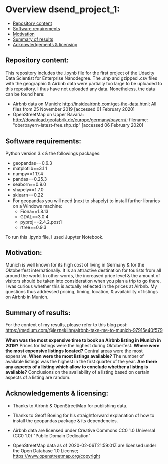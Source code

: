 # Overview dsend_project_1:
- [Repository content](#Repository_content)
- [Software requirements](#Software_requirements)
- [Motivation](#Motivation)
- [Summary of results](#Summary_of_results)
- [Acknowledgements & licensing](#Acknowledgements)

## Repository content:<a name="Repository_content"></a>
This repository includes the .ipynb file for the first project of the Udacity Data Scientist for Enterprise Nanodegree.
The .shp and gzipped .csv files with the geographic & Airbnb data were partially too large to be uploaded to this repository. I thus have not uploaded any data. Nonetheless, the data can be found here:

- Airbnb data on Munich: http://insideairbnb.com/get-the-data.html; All files from 25 November 2019 [accessed 01 February 2020]
- OpenStreetMap on Upper Bavaria: http://download.geofabrik.de/europe/germany/bayern/; filename: "oberbayern-latest-free.shp.zip" [accessed 06 February 2020]

## Software requirements:<a name="Software_requirements"></a>
Python version 3.x & the followings packages:
- geopandas==0.6.3
- matplotlib==3.1.1
- numpy==1.17.4
- pandas==0.25.3
- seaborn==0.9.0
- shapely==1.7.0
- sklearn==0.22
- For geopandas you will need (next to shapely) to install further libraries on a Windows machine:
  - Fiona==1.8.13
  - GDAL==3.0.4
  - pyproj==2.4.2.post1
  - rtree==0.9.3

To run this .ipynb file, I used Jupyter Notebook.

## Motivation:<a name="Motivation"></a>
Munich is well known for its high cost of living in Germany & for the Oktoberfest internationally. It is an attractive destination for tourists from all around the world. In other words, the increased price level & the amount of visitors should be taken into consideration when you plan a trip to go there. I was curious whether this is actually reflected in the prices at Airbnb. My questions thus addressed pricing, timing, location, & availability of listings on Airbnb in Munich. 

## Summary of results:<a name="Summary_of_results"></a>
For the context of my results, please refer to this blog post: https://medium.com/@lezneklihp/airbnb-take-me-to-munich-97915e40f579

**When was the most expensive time to book an Airbnb listing in Munich in 2019?**
Prices for listings were the highest during Oktoberfest.
**Where were the most expensive listings located?**
Central areas were the most expensive.
**When were the most listings available?**
The number of available listings was the highest in the first quarter of the year.
**Are there any aspects of a listing which allow to conclude whether a listing is available?**
Conclusions on the availability of a listing based on certain aspects of a listing are random.

## Acknowledgements & licensing:<a name="Acknowledgements"></a>
- Thanks to Airbnb & OpenStreetMap for publishing data.
- Thanks to Geoff Boeing for his straightforward explanation of how to install the geopandas package & its dependencies.

- Airbnb data are licensed under Creative Commons CC0 1.0 Universal (CC0 1.0) "Public Domain Dedication"
- OpenStreetMap data as of 2020-02-06T21:59:01Z are licensed under the Open Database 1.0 License; https://www.openstreetmap.org/copyright
